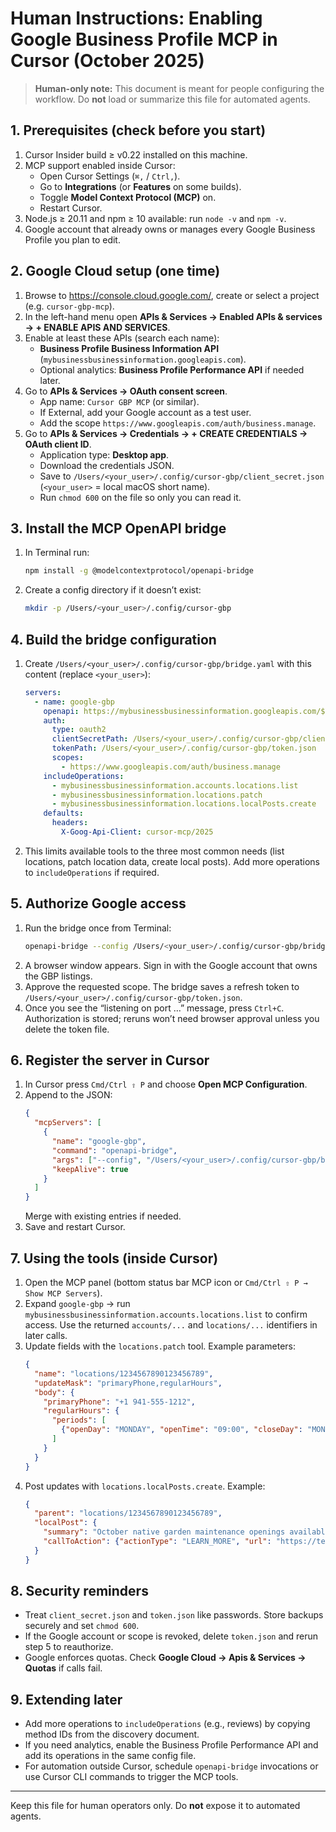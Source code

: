 # Human Instructions: Enabling Google Business Profile MCP in Cursor (October 2025)

> **Human-only note:** This document is meant for people configuring the workflow. Do **not** load or summarize this file for automated agents.

## 1. Prerequisites (check before you start)

1. Cursor Insider build ≥ v0.22 installed on this machine.
2. MCP support enabled inside Cursor:
   - Open Cursor Settings (`⌘,` / `Ctrl,`).
   - Go to **Integrations** (or **Features** on some builds).
   - Toggle **Model Context Protocol (MCP)** on.
   - Restart Cursor.
3. Node.js ≥ 20.11 and npm ≥ 10 available: run `node -v` and `npm -v`.
4. Google account that already owns or manages every Google Business Profile you plan to edit.

## 2. Google Cloud setup (one time)

1. Browse to <https://console.cloud.google.com/>, create or select a project (e.g. `cursor-gbp-mcp`).
2. In the left-hand menu open **APIs & Services → Enabled APIs & services → + ENABLE APIS AND SERVICES**.
3. Enable at least these APIs (search each name):
   - **Business Profile Business Information API** (`mybusinessbusinessinformation.googleapis.com`).
   - Optional analytics: **Business Profile Performance API** if needed later.
4. Go to **APIs & Services → OAuth consent screen**.
   - App name: `Cursor GBP MCP` (or similar).
   - If External, add your Google account as a test user.
   - Add the scope `https://www.googleapis.com/auth/business.manage`.
5. Go to **APIs & Services → Credentials → + CREATE CREDENTIALS → OAuth client ID**.
   - Application type: **Desktop app**.
   - Download the credentials JSON.
   - Save to `/Users/<your_user>/.config/cursor-gbp/client_secret.json` (`<your_user>` = local macOS short name).
   - Run `chmod 600` on the file so only you can read it.

## 3. Install the MCP OpenAPI bridge

1. In Terminal run:
   ```bash
   npm install -g @modelcontextprotocol/openapi-bridge
   ```
2. Create a config directory if it doesn’t exist:
   ```bash
   mkdir -p /Users/<your_user>/.config/cursor-gbp
   ```

## 4. Build the bridge configuration

1. Create `/Users/<your_user>/.config/cursor-gbp/bridge.yaml` with this content (replace `<your_user>`):
   ```yaml
   servers:
     - name: google-gbp
       openapi: https://mybusinessbusinessinformation.googleapis.com/$discovery/rest?version=v1
       auth:
         type: oauth2
         clientSecretPath: /Users/<your_user>/.config/cursor-gbp/client_secret.json
         tokenPath: /Users/<your_user>/.config/cursor-gbp/token.json
         scopes:
           - https://www.googleapis.com/auth/business.manage
       includeOperations:
         - mybusinessbusinessinformation.accounts.locations.list
         - mybusinessbusinessinformation.locations.patch
         - mybusinessbusinessinformation.locations.localPosts.create
       defaults:
         headers:
           X-Goog-Api-Client: cursor-mcp/2025
   ```
2. This limits available tools to the three most common needs (list locations, patch location data, create local posts). Add more operations to `includeOperations` if required.

## 5. Authorize Google access

1. Run the bridge once from Terminal:
   ```bash
   openapi-bridge --config /Users/<your_user>/.config/cursor-gbp/bridge.yaml
   ```
2. A browser window appears. Sign in with the Google account that owns the GBP listings.
3. Approve the requested scope. The bridge saves a refresh token to `/Users/<your_user>/.config/cursor-gbp/token.json`.
4. Once you see the “listening on port …” message, press `Ctrl+C`. Authorization is stored; reruns won’t need browser approval unless you delete the token file.

## 6. Register the server in Cursor

1. In Cursor press `Cmd/Ctrl ⇧ P` and choose **Open MCP Configuration**.
2. Append to the JSON:
   ```json
   {
     "mcpServers": [
       {
         "name": "google-gbp",
         "command": "openapi-bridge",
         "args": ["--config", "/Users/<your_user>/.config/cursor-gbp/bridge.yaml"],
         "keepAlive": true
       }
     ]
   }
   ```
   Merge with existing entries if needed.
3. Save and restart Cursor.

## 7. Using the tools (inside Cursor)

1. Open the MCP panel (bottom status bar MCP icon or `Cmd/Ctrl ⇧ P → Show MCP Servers`).
2. Expand `google-gbp` → run `mybusinessbusinessinformation.accounts.locations.list` to confirm access. Use the returned `accounts/...` and `locations/...` identifiers in later calls.
3. Update fields with the `locations.patch` tool. Example parameters:
   ```json
   {
     "name": "locations/1234567890123456789",
     "updateMask": "primaryPhone,regularHours",
     "body": {
       "primaryPhone": "+1 941-555-1212",
       "regularHours": {
         "periods": [
           {"openDay": "MONDAY", "openTime": "09:00", "closeDay": "MONDAY", "closeTime": "17:00"}
         ]
       }
     }
   }
   ```
4. Post updates with `locations.localPosts.create`. Example:
   ```json
   {
     "parent": "locations/1234567890123456789",
     "localPost": {
       "summary": "October native garden maintenance openings available!",
       "callToAction": {"actionType": "LEARN_MORE", "url": "https://tendergardens.com/services"}
     }
   }
   ```

## 8. Security reminders

- Treat `client_secret.json` and `token.json` like passwords. Store backups securely and set `chmod 600`.
- If the Google account or scope is revoked, delete `token.json` and rerun step 5 to reauthorize.
- Google enforces quotas. Check **Google Cloud → Apis & Services → Quotas** if calls fail.

## 9. Extending later

- Add more operations to `includeOperations` (e.g., reviews) by copying method IDs from the discovery document.
- If you need analytics, enable the Business Profile Performance API and add its operations in the same config file.
- For automation outside Cursor, schedule `openapi-bridge` invocations or use Cursor CLI commands to trigger the MCP tools.

---
Keep this file for human operators only. Do **not** expose it to automated agents.
